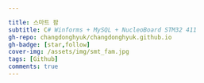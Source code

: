 ```yaml
---

title: 스마트 팜
subtitle: C# Winforms + MySQL + NucleoBoard STM32 411
gh-repo: changdonghyuk/changdonghyuk.github.io
gh-badge: [star,follow]
cover-img: /assets/img/smt_fam.jpg
tags: [Github]
comments: true
---
```

